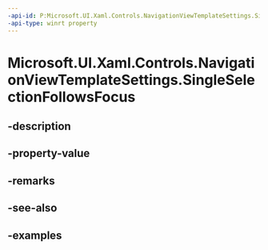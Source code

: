 ```yaml
---
-api-id: P:Microsoft.UI.Xaml.Controls.NavigationViewTemplateSettings.SingleSelectionFollowsFocus
-api-type: winrt property
---
```


<!-- Property syntax.
public bool SingleSelectionFollowsFocus { get; }
-->

# Microsoft.UI.Xaml.Controls.NavigationViewTemplateSettings.SingleSelectionFollowsFocus

## -description

## -property-value

## -remarks

## -see-also

## -examples

